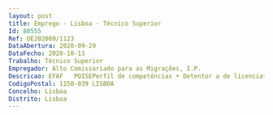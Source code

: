 ```yaml
--- 
layout: post
title: Emprego - Lisboa - Técnico Superior
Id: 80555
Ref: OE202009/1123
DataAbertura: 2020-09-29
DataFecho: 2020-10-13
Trabalho: Técnico Superior
Empregador: Alto Comissariado para as Migrações, I.P.
Descricao: EFAF   POISEPerfil de competências •	Detentor a de licenciatura, preferencialmente em Gestão, Economia ou Contabilidade •	Conhecimentos e experiência profissional adequados para o desempenho das atividades inerentes ao posto de trabalho identificado é fator preferencial, mas não eliminatório •	Bom domínio de Excel e facilidade na utilização de plataformas eletrónicas •	Capacidade para concretizar com eficácia e eficiência os objetivos propostos e as tarefas que lhe são distribuídas •	Capacidade para organizar a sua atividade com autonomia e definir prioridades •	Boa capacidade de comunicação verbal e escrita •	Capacidade de trabalho em equipa e cooperação •	Capacidade de resistência à pressão e contrariedade.Perfil do posto de trabalho  Área de Gestão de Projetos co financiados por Fundos Comunitários, desempenhando as seguintes funções  •	Acompanhamento técnico financeiro de projetos cofinanciados pelo Fundo FSE, no âmbito do Organismo Intermédio do Programa Operacional Inclusão Social e Emprego (POISE)•	Análise de candidaturas submetidas  •	 Análise de pedidos de reembolso e de saldo final avaliando a elegibilidade das despesas apresentadas e o cumprimento das regras da Contratação Pública •	Realização de verificações no local, no âmbito da execução física e financeira, e elaboração dos respetivos relatórios •	Atendimento telefónico a entidades no âmbito destes projetos.
CodigoPostal: 1150-039 LISBOA
Concelho: Lisboa
Distrito: Lisboa
--- 
```

